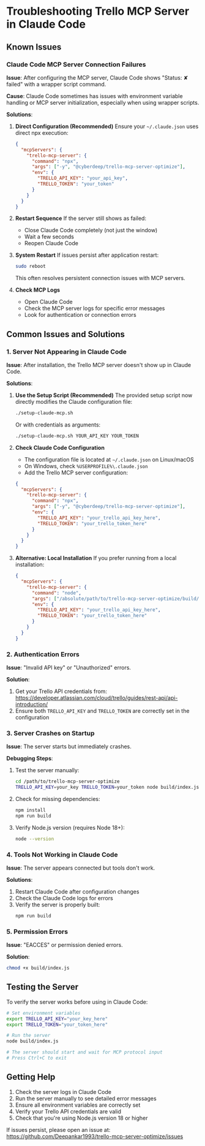 # Troubleshooting Trello MCP Server in Claude Code

## Known Issues

### Claude Code MCP Server Connection Failures

**Issue**: After configuring the MCP server, Claude Code shows "Status: ✘ failed" with a wrapper script command.

**Cause**: Claude Code sometimes has issues with environment variable handling or MCP server initialization, especially when using wrapper scripts.

**Solutions**:

1. **Direct Configuration (Recommended)**
   Ensure your `~/.claude.json` uses direct npx execution:
   ```json
   {
     "mcpServers": {
       "trello-mcp-server": {
         "command": "npx",
         "args": ["-y", "@cyberdeep/trello-mcp-server-optimize"],
         "env": {
           "TRELLO_API_KEY": "your_api_key",
           "TRELLO_TOKEN": "your_token"
         }
       }
     }
   }
   ```

2. **Restart Sequence**
   If the server still shows as failed:
   - Close Claude Code completely (not just the window)
   - Wait a few seconds
   - Reopen Claude Code
   
3. **System Restart**
   If issues persist after application restart:
   ```bash
   sudo reboot
   ```
   This often resolves persistent connection issues with MCP servers.

4. **Check MCP Logs**
   - Open Claude Code
   - Check the MCP server logs for specific error messages
   - Look for authentication or connection errors

## Common Issues and Solutions

### 1. Server Not Appearing in Claude Code

**Issue**: After installation, the Trello MCP server doesn't show up in Claude Code.

**Solutions**:

1. **Use the Setup Script (Recommended)**
   The provided setup script now directly modifies the Claude configuration file:
   ```bash
   ./setup-claude-mcp.sh
   ```
   
   Or with credentials as arguments:
   ```bash
   ./setup-claude-mcp.sh YOUR_API_KEY YOUR_TOKEN
   ```

2. **Check Claude Code Configuration**
   - The configuration file is located at `~/.claude.json` on Linux/macOS
   - On Windows, check `%USERPROFILE%\.claude.json`
   - Add the Trello MCP server configuration:

   ```json
   {
     "mcpServers": {
       "trello-mcp-server": {
         "command": "npx",
         "args": ["-y", "@cyberdeep/trello-mcp-server-optimize"],
         "env": {
           "TRELLO_API_KEY": "your_trello_api_key_here",
           "TRELLO_TOKEN": "your_trello_token_here"
         }
       }
     }
   }
   ```

2. **Alternative: Local Installation**
   If you prefer running from a local installation:
   
   ```json
   {
     "mcpServers": {
       "trello-mcp-server": {
         "command": "node",
         "args": ["/absolute/path/to/trello-mcp-server-optimize/build/index.js"],
         "env": {
           "TRELLO_API_KEY": "your_trello_api_key_here",
           "TRELLO_TOKEN": "your_trello_token_here"
         }
       }
     }
   }
   ```

### 2. Authentication Errors

**Issue**: "Invalid API key" or "Unauthorized" errors.

**Solution**:
1. Get your Trello API credentials from: https://developer.atlassian.com/cloud/trello/guides/rest-api/api-introduction/
2. Ensure both `TRELLO_API_KEY` and `TRELLO_TOKEN` are correctly set in the configuration

### 3. Server Crashes on Startup

**Issue**: The server starts but immediately crashes.

**Debugging Steps**:
1. Test the server manually:
   ```bash
   cd /path/to/trello-mcp-server-optimize
   TRELLO_API_KEY=your_key TRELLO_TOKEN=your_token node build/index.js
   ```

2. Check for missing dependencies:
   ```bash
   npm install
   npm run build
   ```

3. Verify Node.js version (requires Node 18+):
   ```bash
   node --version
   ```

### 4. Tools Not Working in Claude Code

**Issue**: The server appears connected but tools don't work.

**Solutions**:
1. Restart Claude Code after configuration changes
2. Check the Claude Code logs for errors
3. Verify the server is properly built:
   ```bash
   npm run build
   ```

### 5. Permission Errors

**Issue**: "EACCES" or permission denied errors.

**Solution**:
```bash
chmod +x build/index.js
```

## Testing the Server

To verify the server works before using in Claude Code:

```bash
# Set environment variables
export TRELLO_API_KEY="your_key_here"
export TRELLO_TOKEN="your_token_here"

# Run the server
node build/index.js

# The server should start and wait for MCP protocol input
# Press Ctrl+C to exit
```

## Getting Help

1. Check the server logs in Claude Code
2. Run the server manually to see detailed error messages
3. Ensure all environment variables are correctly set
4. Verify your Trello API credentials are valid
5. Check that you're using Node.js version 18 or higher

If issues persist, please open an issue at: https://github.com/Deepankar1993/trello-mcp-server-optimize/issues